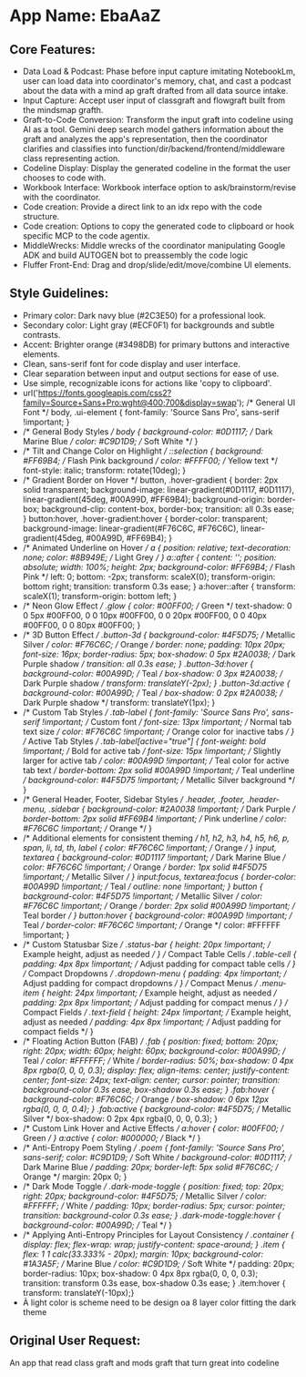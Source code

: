 # **App Name**: EbaAaZ

## Core Features:

- Data Load & Podcast: Phase before input capture imitating NotebookLm, user can load data into coordinator's memory, chat, and cast a podcast about the data with a mind ap graft drafted from all data source intake.
- Input Capture: Accept user input of classgraft and flowgraft built from the mindsmap grafth.
- Graft-to-Code Conversion: Transform the input graft into codeline using AI as a tool. Gemini deep search model gathers information about the graft and analyzes the app's representation, then the coordinator clarifies and classifies into function/dir/backend/frontend/middleware class representing action.
- Codeline Display: Display the generated codeline in the format the user chooses to code with.
- Workbook Interface: Workbook interface option to ask/brainstorm/revise with the coordinator.
- Code creation: Provide a direct link to an idx repo with the code structure.
- Code creation: Options to copy the generated code to clipboard or hook specific MCP to the code agentix.
- MiddleWrecks: Middle wrecks of the coordinator manipulating Google ADK and build AUTOGEN bot to preassembly the code logic
- Fluffer Front-End: Drag and drop/slide/edit/move/combine UI elements.

## Style Guidelines:

- Primary color: Dark navy blue (#2C3E50) for a professional look.
- Secondary color: Light gray (#ECF0F1) for backgrounds and subtle contrasts.
- Accent: Brighter orange (#3498DB) for primary buttons and interactive elements.
- Clean, sans-serif font for code display and user interface.
- Clear separation between input and output sections for ease of use.
- Use simple, recognizable icons for actions like 'copy to clipboard'.
- url('https://fonts.googleapis.com/css2?family=Source+Sans+Pro:wght@400;700&display=swap'); /* General UI Font */ body, .ui-element { font-family: 'Source Sans Pro', sans-serif !important; }
- /* General Body Styles */ body { background-color: #0D1117; /* Dark Marine Blue */ color: #C9D1D9; /* Soft White */ }
- /* Tilt and Change Color on Highlight */ ::selection { background: #FF69B4; /* Flash Pink background */ color: #FFFF00; /* Yellow text */ font-style: italic; transform: rotate(10deg); }
- /* Gradient Border on Hover */ button, .hover-gradient { border: 2px solid transparent; background-image: linear-gradient(#0D1117, #0D1117), linear-gradient(45deg, #00A99D, #FF69B4); background-origin: border-box; background-clip: content-box, border-box; transition: all 0.3s ease; } button:hover, .hover-gradient:hover { border-color: transparent; background-image: linear-gradient(#F76C6C, #F76C6C), linear-gradient(45deg, #00A99D, #FF69B4); }
- /* Animated Underline on Hover */ a { position: relative; text-decoration: none; color: #8B949E; /* Light Grey */ } a::after { content: ''; position: absolute; width: 100%; height: 2px; background-color: #FF69B4; /* Flash Pink */ left: 0; bottom: -2px; transform: scaleX(0); transform-origin: bottom right; transition: transform 0.3s ease; } a:hover::after { transform: scaleX(1); transform-origin: bottom left; }
- /* Neon Glow Effect */ .glow { color: #00FF00; /* Green */ text-shadow: 0 0 5px #00FF00, 0 0 10px #00FF00, 0 0 20px #00FF00, 0 0 40px #00FF00, 0 0 80px #00FF00; }
- /* 3D Button Effect */ .button-3d { background-color: #4F5D75; /* Metallic Silver */ color: #F76C6C; /* Orange */ border: none; padding: 10px 20px; font-size: 16px; border-radius: 5px; box-shadow: 0 5px #2A0038; /* Dark Purple shadow */ transition: all 0.3s ease; } .button-3d:hover { background-color: #00A99D; /* Teal */ box-shadow: 0 3px #2A0038; /* Dark Purple shadow */ transform: translateY(-2px); } .button-3d:active { background-color: #00A99D; /* Teal */ box-shadow: 0 2px #2A0038; /* Dark Purple shadow */ transform: translateY(1px); }
- /* Custom Tab Styles */ .tab-label { font-family: 'Source Sans Pro', sans-serif !important; /* Custom font */ font-size: 13px !important; /* Normal tab text size */ color: #F76C6C !important; /* Orange color for inactive tabs */ } /* Active Tab Styles */ .tab-label[active="true"] { font-weight: bold !important; /* Bold for active tab */ font-size: 15px !important; /* Slightly larger for active tab */ color: #00A99D !important; /* Teal color for active tab text */ border-bottom: 2px solid #00A99D !important; /* Teal underline */ background-color: #4F5D75 !important; /* Metallic Silver background */ }
- /* General Header, Footer, Sidebar Styles */ .header, .footer, .header-menu, .sidebar { background-color: #2A0038 !important; /* Dark Purple */ border-bottom: 2px solid #FF69B4 !important; /* Pink underline */ color: #F76C6C !important; /* Orange */ }
- /* Additional elements for consistent theming */ h1, h2, h3, h4, h5, h6, p, span, li, td, th, label { color: #F76C6C !important; /* Orange */ } input, textarea { background-color: #0D1117 !important; /* Dark Marine Blue */ color: #F76C6C !important; /* Orange */ border: 1px solid #4F5D75 !important; /* Metallic Silver */ } input:focus, textarea:focus { border-color: #00A99D !important; /* Teal */ outline: none !important; } button { background-color: #4F5D75 !important; /* Metallic Silver */ color: #F76C6C !important; /* Orange */ border: 2px solid #00A99D !important; /* Teal border */ } button:hover { background-color: #00A99D !important; /* Teal */ border-color: #F76C6C !important; /* Orange */ color: #FFFFFF !important; }
- /* Custom Statusbar Size */ .status-bar { height: 20px !important; /* Example height, adjust as needed */ } /* Compact Table Cells */ .table-cell { padding: 4px 8px !important; /* Adjust padding for compact table cells */ } /* Compact Dropdowns */ .dropdown-menu { padding: 4px !important; /* Adjust padding for compact dropdowns */ } /* Compact Menus */ .menu-item { height: 24px !important; /* Example height, adjust as needed */ padding: 2px 8px !important; /* Adjust padding for compact menus */ } /* Compact Fields */ .text-field { height: 24px !important; /* Example height, adjust as needed */ padding: 4px 8px !important; /* Adjust padding for compact fields */ }
- /* Floating Action Button (FAB) */ .fab { position: fixed; bottom: 20px; right: 20px; width: 60px; height: 60px; background-color: #00A99D; /* Teal */ color: #FFFFFF; /* White */ border-radius: 50%; box-shadow: 0 4px 8px rgba(0, 0, 0, 0.3); display: flex; align-items: center; justify-content: center; font-size: 24px; text-align: center; cursor: pointer; transition: background-color 0.3s ease, box-shadow 0.3s ease; } .fab:hover { background-color: #F76C6C; /* Orange */ box-shadow: 0 6px 12px rgba(0, 0, 0, 0.4); } .fab:active { background-color: #4F5D75; /* Metallic Silver */ box-shadow: 0 2px 4px rgba(0, 0, 0, 0.3); }
- /* Custom Link Hover and Active Effects */ a:hover { color: #00FF00; /* Green */ } a:active { color: #000000; /* Black */ }
- /* Anti-Entropy Poem Styling */ .poem { font-family: 'Source Sans Pro', sans-serif; color: #C9D1D9; /* Soft White */ background-color: #0D1117; /* Dark Marine Blue */ padding: 20px; border-left: 5px solid #F76C6C; /* Orange */ margin: 20px 0; }
- /* Dark Mode Toggle */ .dark-mode-toggle { position: fixed; top: 20px; right: 20px; background-color: #4F5D75; /* Metallic Silver */ color: #FFFFFF; /* White */ padding: 10px; border-radius: 5px; cursor: pointer; transition: background-color 0.3s ease; } .dark-mode-toggle:hover { background-color: #00A99D; /* Teal */ }
- /* Applying Anti-Entropy Principles for Layout Consistency */ .container { display: flex; flex-wrap: wrap; justify-content: space-around; } .item { flex: 1 1 calc(33.333% - 20px); margin: 10px; background-color: #1A3A5F; /* Marine Blue */ color: #C9D1D9; /* Soft White */ padding: 20px; border-radius: 10px; box-shadow: 0 4px 8px rgba(0, 0, 0, 0.3); transition: transform 0.3s ease, box-shadow 0.3s ease; } .item:hover { transform: translateY(-10px);}
- À light color is scheme need to be design oa 8 layer color fitting the dark theme

## Original User Request:
An app that read class graft and mods graft that turn great into codeline
  